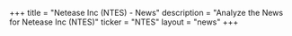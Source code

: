 +++
title = "Netease Inc (NTES) - News"
description = "Analyze the News for Netease Inc (NTES)"
ticker = "NTES"
layout = "news"
+++

